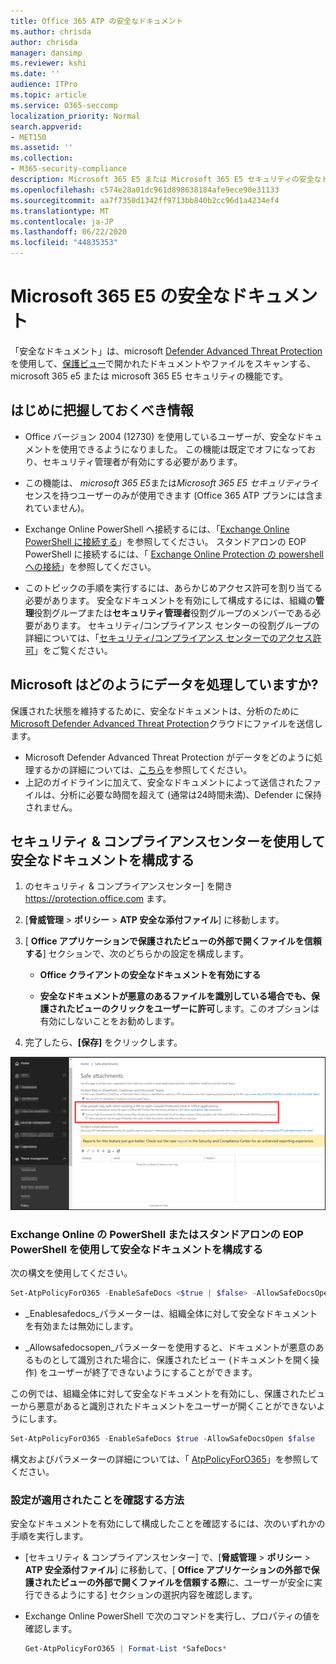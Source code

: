 ```yaml
---
title: Office 365 ATP の安全なドキュメント
ms.author: chrisda
author: chrisda
manager: dansimp
ms.reviewer: kshi
ms.date: ''
audience: ITPro
ms.topic: article
ms.service: O365-seccomp
localization_priority: Normal
search.appverid:
- MET150
ms.assetid: ''
ms.collection:
- M365-security-compliance
description: Microsoft 365 E5 または Microsoft 365 E5 セキュリティの安全なドキュメントについて説明します。
ms.openlocfilehash: c574e28a01dc961d898638184afe9ece90e31133
ms.sourcegitcommit: aa7f7350d1342ff9713bb840b2cc96d1a4234ef4
ms.translationtype: MT
ms.contentlocale: ja-JP
ms.lasthandoff: 06/22/2020
ms.locfileid: "44835353"
---
```

# <a name="safe-documents-in-microsoft-365-e5"></a>Microsoft 365 E5 の安全なドキュメント

「安全なドキュメント」は、microsoft [Defender Advanced Threat Protection](https://docs.microsoft.com/windows/security/threat-protection/microsoft-defender-atp/microsoft-defender-advanced-threat-protection)を使用して、[保護ビュー](https://support.microsoft.com/office/d6f09ac7-e6b9-4495-8e43-2bbcdbcb6653)で開かれたドキュメントやファイルをスキャンする、microsoft 365 e5 または microsoft 365 E5 セキュリティの機能です。

## <a name="what-do-you-need-to-know-before-you-begin"></a>はじめに把握しておくべき情報

- Office バージョン 2004 (12730) を使用しているユーザーが、安全なドキュメントを使用できるようになりました。 この機能は既定でオフになっており、セキュリティ管理者が有効にする必要があります。

- この機能は、 *microsoft 365 E5*または*Microsoft 365 E5 セキュリティ*ライセンスを持つユーザーのみが使用できます (Office 365 ATP プランには含まれていません)。

- Exchange Online PowerShell へ接続するには、「[Exchange Online PowerShell に接続する](https://docs.microsoft.com/powershell/exchange/connect-to-exchange-online-powershell)」を参照してください。 スタンドアロンの EOP PowerShell に接続するには、「 [Exchange Online Protection の powershell への接続](https://docs.microsoft.com/powershell/exchange/connect-to-exchange-online-protection-powershell)」を参照してください。

- このトピックの手順を実行するには、あらかじめアクセス許可を割り当てる必要があります。 安全なドキュメントを有効にして構成するには、組織の**管理**役割グループまたは**セキュリティ管理者**役割グループのメンバーである必要があります。 セキュリティ/コンプライアンス センターの役割グループの詳細については、「[セキュリティ/コンプライアンス センターでのアクセス許可](permissions-in-the-security-and-compliance-center.md)」をご覧ください。

## <a name="how-does-microsoft-handle-your-data"></a>Microsoft はどのようにデータを処理していますか?

保護された状態を維持するために、安全なドキュメントは、分析のために[Microsoft Defender Advanced Threat Protection](https://docs.microsoft.com/windows/security/threat-protection/microsoft-defender-atp/microsoft-defender-advanced-threat-protection)クラウドにファイルを送信します。

- Microsoft Defender Advanced Threat Protection がデータをどのように処理するかの詳細については、[こちら](https://docs.microsoft.com/windows/security/threat-protection/microsoft-defender-atp/data-storage-privacy)を参照してください。
- 上記のガイドラインに加えて、安全なドキュメントによって送信されたファイルは、分析に必要な時間を超えて (通常は24時間未満)、Defender に保持されません。

## <a name="use-the-security--compliance-center-to-configure-safe-documents"></a>セキュリティ & コンプライアンスセンターを使用して安全なドキュメントを構成する

1. のセキュリティ & コンプライアンスセンター] を開き <https://protection.office.com> ます。

2. [**脅威管理** \> **ポリシー** \> **ATP 安全な添付ファイル**] に移動します。

3. [ **Office アプリケーションで保護されたビューの外部で開くファイルを信頼する**] セクションで、次のどちらかの設定を構成します。

   - **Office クライアントの安全なドキュメントを有効にする**

   - **安全なドキュメントが悪意のあるファイルを識別している場合でも、保護されたビューのクリックをユーザーに許可**します。このオプションは有効にしないことをお勧めします。

4. 完了したら、**[保存]** をクリックします。

![ATP の「安全な添付ファイル」ページ](../../media/safe-docs.png)

### <a name="use-exchange-online-powershell-or-standalone-eop-powershell-to-configure-safe-documents"></a>Exchange Online の PowerShell またはスタンドアロンの EOP PowerShell を使用して安全なドキュメントを構成する

次の構文を使用してください。

```powershell
Set-AtpPolicyForO365 -EnableSafeDocs <$true | $false> -AllowSafeDocsOpen <$true | $false>
```

- _Enablesafedocs_パラメーターは、組織全体に対して安全なドキュメントを有効または無効にします。

- _Allowsafedocsopen_パラメーターを使用すると、ドキュメントが悪意のあるものとして識別された場合に、保護されたビュー (ドキュメントを開く操作) をユーザーが終了できないようにすることができます。

この例では、組織全体に対して安全なドキュメントを有効にし、保護されたビューから悪意があると識別されたドキュメントをユーザーが開くことができないようにします。

```powershell
Set-AtpPolicyForO365 -EnableSafeDocs $true -AllowSafeDocsOpen $false
```

構文およびパラメーターの詳細については、「 [AtpPolicyForO365](https://docs.microsoft.com/powershell/module/exchange/set-atppolicyforo365)」を参照してください。

### <a name="how-do-i-know-this-worked"></a>設定が適用されたことを確認する方法

安全なドキュメントを有効にして構成したことを確認するには、次のいずれかの手順を実行します。

- [セキュリティ & コンプライアンスセンター] で、[**脅威管理** \> **ポリシー** \> **ATP 安全添付ファイル**] に移動して、[ **Office アプリケーションの外部で保護されたビューの外部で開くファイルを信頼する際**に、ユーザーが安全に実行できるようにする] セクションの選択内容を確認します。

- Exchange Online PowerShell で次のコマンドを実行し、プロパティの値を確認します。

  ```powershell
  Get-AtpPolicyForO365 | Format-List *SafeDocs*
  ```
